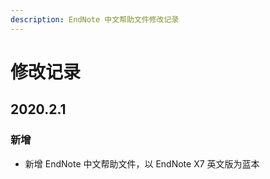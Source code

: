 ```yaml
---
description: EndNote 中文帮助文件修改记录
---
```


# 修改记录

## 2020.2.1

### 新增

* 新增 EndNote 中文帮助文件，以 EndNote X7 英文版为蓝本



